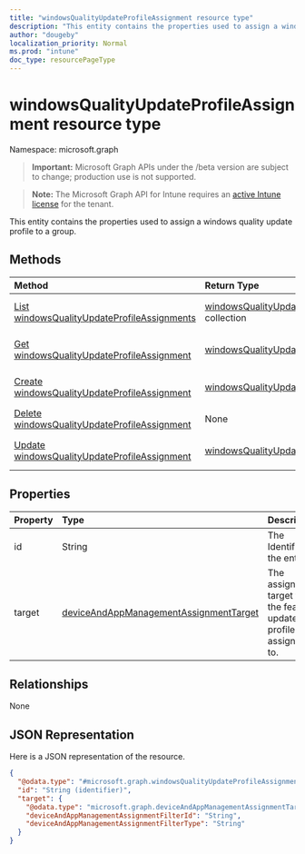 ```yaml
---
title: "windowsQualityUpdateProfileAssignment resource type"
description: "This entity contains the properties used to assign a windows quality update profile to a group."
author: "dougeby"
localization_priority: Normal
ms.prod: "intune"
doc_type: resourcePageType
---
```


# windowsQualityUpdateProfileAssignment resource type

Namespace: microsoft.graph

> **Important:** Microsoft Graph APIs under the /beta version are subject to change; production use is not supported.

> **Note:** The Microsoft Graph API for Intune requires an [active Intune license](https://go.microsoft.com/fwlink/?linkid=839381) for the tenant.

This entity contains the properties used to assign a windows quality update profile to a group.

## Methods
|Method|Return Type|Description|
|:---|:---|:---|
|[List windowsQualityUpdateProfileAssignments](../api/intune-softwareupdate-windowsqualityupdateprofileassignment-list.md)|[windowsQualityUpdateProfileAssignment](../resources/intune-softwareupdate-windowsqualityupdateprofileassignment.md) collection|List properties and relationships of the [windowsQualityUpdateProfileAssignment](../resources/intune-softwareupdate-windowsqualityupdateprofileassignment.md) objects.|
|[Get windowsQualityUpdateProfileAssignment](../api/intune-softwareupdate-windowsqualityupdateprofileassignment-get.md)|[windowsQualityUpdateProfileAssignment](../resources/intune-softwareupdate-windowsqualityupdateprofileassignment.md)|Read properties and relationships of the [windowsQualityUpdateProfileAssignment](../resources/intune-softwareupdate-windowsqualityupdateprofileassignment.md) object.|
|[Create windowsQualityUpdateProfileAssignment](../api/intune-softwareupdate-windowsqualityupdateprofileassignment-create.md)|[windowsQualityUpdateProfileAssignment](../resources/intune-softwareupdate-windowsqualityupdateprofileassignment.md)|Create a new [windowsQualityUpdateProfileAssignment](../resources/intune-softwareupdate-windowsqualityupdateprofileassignment.md) object.|
|[Delete windowsQualityUpdateProfileAssignment](../api/intune-softwareupdate-windowsqualityupdateprofileassignment-delete.md)|None|Deletes a [windowsQualityUpdateProfileAssignment](../resources/intune-softwareupdate-windowsqualityupdateprofileassignment.md).|
|[Update windowsQualityUpdateProfileAssignment](../api/intune-softwareupdate-windowsqualityupdateprofileassignment-update.md)|[windowsQualityUpdateProfileAssignment](../resources/intune-softwareupdate-windowsqualityupdateprofileassignment.md)|Update the properties of a [windowsQualityUpdateProfileAssignment](../resources/intune-softwareupdate-windowsqualityupdateprofileassignment.md) object.|

## Properties
|Property|Type|Description|
|:---|:---|:---|
|id|String|The Identifier of the entity|
|target|[deviceAndAppManagementAssignmentTarget](../resources/intune-shared-deviceandappmanagementassignmenttarget.md)|The assignment target that the feature update profile is assigned to.|

## Relationships
None

## JSON Representation
Here is a JSON representation of the resource.
<!-- {
  "blockType": "resource",
  "keyProperty": "id",
  "@odata.type": "microsoft.graph.windowsQualityUpdateProfileAssignment"
}
-->
``` json
{
  "@odata.type": "#microsoft.graph.windowsQualityUpdateProfileAssignment",
  "id": "String (identifier)",
  "target": {
    "@odata.type": "microsoft.graph.deviceAndAppManagementAssignmentTarget",
    "deviceAndAppManagementAssignmentFilterId": "String",
    "deviceAndAppManagementAssignmentFilterType": "String"
  }
}
```




